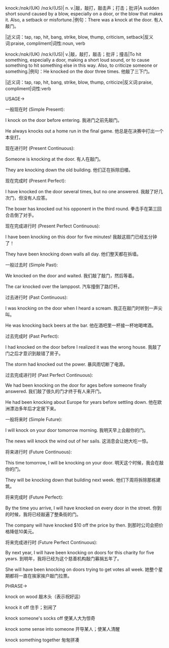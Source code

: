 knock:/nɒk/(UK) /nɑːk/(US)| n. v.|敲，敲打，敲击声；打击；批评|A sudden short sound caused by a blow, especially on a door, or the blow that makes it.  Also, a setback or misfortune.|例句：There was a knock at the door. 有人敲门。

|近义词：tap, rap, hit, bang, strike, blow, thump, criticism, setback|反义词:praise, compliment|词性:noun, verb


knock:/nɒk/(UK) /nɑːk/(US)| v.|敲，敲打，敲击；批评；撞击|To hit something, especially a door, making a short loud sound, or to cause something to hit something else in this way. Also, to criticize someone or something.|例句：He knocked on the door three times. 他敲了三下门。

|近义词：tap, rap, hit, bang, strike, blow, thump, criticize|反义词:praise, compliment|词性:verb


USAGE->

一般现在时 (Simple Present):

I knock on the door before entering. 我进门之前先敲门。

He always knocks out a home run in the final game. 他总是在决赛中打出一个本垒打。


现在进行时 (Present Continuous):

Someone is knocking at the door. 有人在敲门。

They are knocking down the old building. 他们正在拆除旧楼。


现在完成时 (Present Perfect):

I have knocked on the door several times, but no one answered. 我敲了好几次门，但没有人应答。

The boxer has knocked out his opponent in the third round. 拳击手在第三回合击倒了对手。


现在完成进行时 (Present Perfect Continuous):

I have been knocking on this door for five minutes! 我敲这扇门已经五分钟了！

They have been knocking down walls all day. 他们整天都在拆墙。


一般过去时 (Simple Past):

We knocked on the door and waited. 我们敲了敲门，然后等着。

The car knocked over the lamppost. 汽车撞倒了路灯杆。


过去进行时 (Past Continuous):

I was knocking on the door when I heard a scream. 我正在敲门时听到一声尖叫。

He was knocking back beers at the bar. 他在酒吧里一杯接一杯地喝啤酒。


过去完成时 (Past Perfect):

I had knocked on the door before I realized it was the wrong house. 我敲了门之后才意识到敲错了房子。

The storm had knocked out the power. 暴风雨切断了电源。


过去完成进行时 (Past Perfect Continuous):

We had been knocking on the door for ages before someone finally answered. 我们敲了很久的门才终于有人来开门。

He had been knocking about Europe for years before settling down. 他在欧洲漂泊多年后才定居下来。


一般将来时 (Simple Future):

I will knock on your door tomorrow morning. 我明天早上会敲你的门。

The news will knock the wind out of her sails. 这消息会让她大吃一惊。


将来进行时 (Future Continuous):

This time tomorrow, I will be knocking on your door. 明天这个时候，我会在敲你的门。

They will be knocking down that building next week.  他们下周将拆除那栋建筑。


将来完成时 (Future Perfect):

By the time you arrive, I will have knocked on every door in the street. 你到的时候，我将已经敲遍了整条街的门。

The company will have knocked $10 off the price by then. 到那时公司会把价格降低10美元。


将来完成进行时 (Future Perfect Continuous):

By next year, I will have been knocking on doors for this charity for five years. 到明年，我将已经为这个慈善机构敲门募捐五年了。

She will have been knocking on doors trying to get votes all week. 她整个星期都将一直在挨家挨户敲门拉票。



PHRASE->

knock on wood  敲木头（表示祝好运）

knock it off  住手；别闹了

knock someone's socks off  使某人大为惊奇

knock some sense into someone  开导某人；使某人清醒

knock something together  匆匆拼凑


